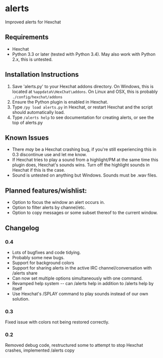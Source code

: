 # alerts
Improved alerts for Hexchat

## Requirements
* Hexchat
* Python 3.3 or later (tested with Python 3.4).  May also work with Python 2.x, this is untested.

## Installation Instructions
1. Save 'alerts.py' to your Hexchat addons directory.  On Windows, this is located at `%appdata%\HexChat\addons`.  On Linux and OSX, this is probably `./config/hexchat/addons`
2. Ensure the Python plugin is enabled in Hexchat.
3. Type `/py load alerts.py` in Hexchat, or restart Hexchat and the script should automatically load.
4. Type `/alerts help` to see documentation for creating alerts, or see the top of alerts.py

## Known Issues
* There *may* be a Hexchat crashing bug, if you're still experiencing this in 0.3 discontinue use and let me know.
* If Hexchat tries to play a sound from a highlight/PM at the same time this plugin does, Hexchat's sounds wins. Turn off the highlight sounds in Hexchat if this is the case.
* Sound is untested on anything but Windows. Sounds must be .wav files.

## Planned features/wishlist:
* Option to focus the window an alert occurs in.
* Option to filter alerts by channel/etc.
* Option to copy messages or some subset thereof to the current window.

## Changelog
### 0.4
* Lots of bugfixes and code tidying.
* Probably some new bugs.
* Support for background colors
* Support for sharing alerts in the active IRC channel/conversation with /alerts share
* Can now set multiple options simultaneously with one command.
* Revamped help system -- can /alerts help <command-or-setting> in addition to /alerts help by itself
* Use Hexchat's /SPLAY command to play sounds instead of our own solution.

### 0.3
Fixed issue with colors not being restored correctly.

### 0.2
Removed debug code, restructured some to attempt to stop Hexchat crashes, implemented /alerts copy
